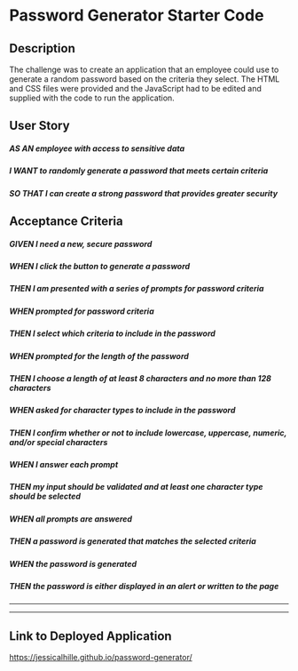 # Password Generator Starter Code

## Description
The challenge was to create an application that an employee could use to generate a random password based on the criteria they select. The HTML and CSS files were provided and the JavaScript had to be edited and supplied with the code to run the application.

## User Story
##### AS AN employee with access to sensitive data
##### I WANT to randomly generate a password that meets certain criteria
##### SO THAT I can create a strong password that provides greater security

## Acceptance Criteria
##### GIVEN I need a new, secure password
##### WHEN I click the button to generate a password
##### THEN I am presented with a series of prompts for password criteria
##### WHEN prompted for password criteria
##### THEN I select which criteria to include in the password
##### WHEN prompted for the length of the password
##### THEN I choose a length of at least 8 characters and no more than 128 characters
##### WHEN asked for character types to include in the password
##### THEN I confirm whether or not to include lowercase, uppercase, numeric, and/or special characters
##### WHEN I answer each prompt
##### THEN my input should be validated and at least one character type should be selected
##### WHEN all prompts are answered
##### THEN a password is generated that matches the selected criteria
##### WHEN the password is generated
##### THEN the password is either displayed in an alert or written to the page

***

***

## Link to Deployed Application
https://jessicalhille.github.io/password-generator/
